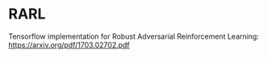 # RARL
Tensorflow implementation for Robust Adversarial Reinforcement Learning: https://arxiv.org/pdf/1703.02702.pdf
